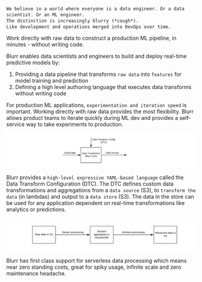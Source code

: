 ```
We believe in a world where everyone is a data engineer. Or a data scientist. Or an ML engineer.
The distinction is increasingly blurry (*cough*).
Like development and operations merged into DevOps over time.
```

Work directly with raw data to construct a production ML pipeline, in minutes - without writing code.

Blurr enables data scientists and engineers to build and deploy real-time predictive models by:

1. Providing a data pipeline that transforms `raw data` into `features` for model training and prediction
2. Defining a high level authoring language that executes data transforms without writing code

For production ML applications, `experimentation and iteration speed` is important. Working directly with raw data provides the most flexibility. Blurr allows product teams to iterate quickly during ML dev and provides a self-service way to take experiments to production.

![Data Transformer](images/data-transformer.png)

Blurr provides a `high-level expressive YAML-based language` called the Data Transform Configuration (DTC). The DTC defines custom data transformations and aggregations from a `data source` (S3), to `transform the data` (in lambdas) and output to a `data store` (S3). The data in the store can be used for any application dependent on real-time transformations like analytics or predictions.

![2steps](images/2steps.png)

Blurr has first class support for serverless data processing which means near zero standing costs, great for spiky usage, infinite scale and zero maintenance headache.
